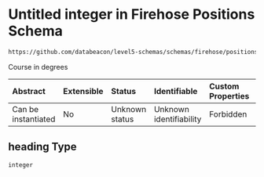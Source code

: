 # Untitled integer in Firehose Positions Schema

```txt
https://github.com/databeacon/level5-schemas/schemas/firehose/positions.schema.json#/properties/heading
```

Course in degrees

| Abstract            | Extensible | Status         | Identifiable            | Custom Properties | Additional Properties | Access Restrictions | Defined In                                                                                 |
| :------------------ | :--------- | :------------- | :---------------------- | :---------------- | :-------------------- | :------------------ | :----------------------------------------------------------------------------------------- |
| Can be instantiated | No         | Unknown status | Unknown identifiability | Forbidden         | Allowed               | none                | [positions.schema.json\*](../../out/firehose/positions.schema.json "open original schema") |

## heading Type

`integer`
